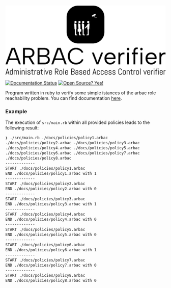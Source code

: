 ![logo.png](logo.png)

[![Documentation Status](https://readthedocs.org/projects/ansicolortags/badge/?version=latest)](https://mr5he11.github.io/arbac_verifier) [![Open Source? Yes!](https://badgen.net/badge/Open%20Source%20%3F/Yes%21/blue?icon=github)](https://github.com/Naereen/badges/)


Program written in ruby to verify some simple istances of the arbac role reachability problem.
You can find documentation [here](https://mr5he11.github.io/arbac_verifier).

### Example
The execution of `src/main.rb` within all provided policies leads to the following result:
```{bash}
❯ ./src/main.rb ./docs/policies/policy1.arbac ./docs/policies/policy2.arbac ./docs/policies/policy3.arbac ./docs/policies/policy4.arbac ./docs/policies/policy5.arbac ./docs/policies/policy6.arbac ./docs/policies/policy7.arbac ./docs/policies/policy8.arbac
-------------
START ./docs/policies/policy1.arbac
END ./docs/policies/policy1.arbac with 1
-------------
START ./docs/policies/policy2.arbac
END ./docs/policies/policy2.arbac with 0
-------------
START ./docs/policies/policy3.arbac
END ./docs/policies/policy3.arbac with 1
-------------
START ./docs/policies/policy4.arbac
END ./docs/policies/policy4.arbac with 0
-------------
START ./docs/policies/policy5.arbac
END ./docs/policies/policy5.arbac with 0
-------------
START ./docs/policies/policy6.arbac
END ./docs/policies/policy6.arbac with 1
-------------
START ./docs/policies/policy7.arbac
END ./docs/policies/policy7.arbac with 0
-------------
START ./docs/policies/policy8.arbac
END ./docs/policies/policy8.arbac with 0
```
